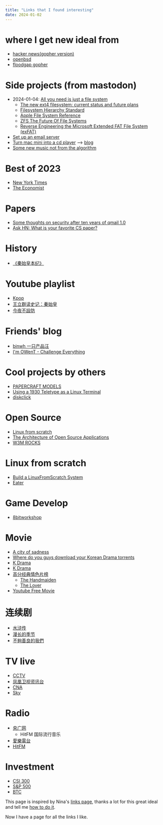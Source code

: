 ```yaml
---
title: "Links that I found interesting"
date: 2024-01-02
---
```


# where I get new ideal from

* [hacker news(gopher version)](gopher://hngopher.com)
* [openbsd](https://www.openbsd.org)
* [floodgap gopher](gopher://gopher.floodgap.com)

# Side projects (from mastodon)

* 2024-01-04: [All you need is just a file system](https://famichiki.jp/@xiaopi/111695727220626408)
    * [The new ext4 filesystem: current status and future plans](https://www.kernel.org/doc/ols/2007/ols2007v2-pages-21-34.pdf)
    * [Filesystem Hierarchy Standard](https://refspecs.linuxfoundation.org/FHS_3.0/fhs-3.0.pdf)
    * [Apple File System Reference](https://developer.apple.com/support/downloads/Apple-File-System-Reference.pdf)
    * [ZFS The Future Of File Systems](https://courses.cs.washington.edu/courses/cse451/20sp/lectures/14.1-zfs-intro.pdf)
    * [Reverse Engineering the Microsoft Extended FAT File System (exFAT)](https://www.giac.org/paper/gcfa/570/reverse-engineering-microsoft-exfat-file-system/106672)
* [Set up an email server](https://famichiki.jp/@xiaopi/111685692536997779)
* [Turn mac mini into a cd player](https://famichiki.jp/@xiaopi/111668021062749011) --> [blog](https://xiaopi.one/2024/01/02/turn-mac-mini-into-a-cd-player.html)
* [Some new music not from the algorithm](https://famichiki.jp/@xiaopi/111642020858497030)

# Best of 2023

* [New York Times](https://www.nytimes.com/spotlight/best-of)
* [The Economist](https://www.economist.com/best-of-the-year)

# Papers

* [Some thoughts on security after ten years of qmail 1.0](https://cr.yp.to/qmail/qmailsec-20071101.pdf)
* [Ask HN: What is your favorite CS paper?](https://news.ycombinator.com/item?id=15089476)

# History

* [《秦始皇本纪》](https://ctext.org/shiji/qin-shi-huang-ben-ji/)

# Youtube playlist

* [Kpop](https://www.youtube.com/playlist?list=PLUjpTH2knFZEo9oftxEtcWujJSZVESSCoa)
* [王立群读史记：秦始皇](https://www.youtube.com/watch?v=x2Lw51uylHs&list=PLlD7SeKBB31cOkW4dM6bW4sv5P4jHSZ7d&pp=iAQB)
* [今夜不設防](https://www.youtube.com/@atvhongkong/search?query=%E4%BB%8A%E5%A4%9C%E4%B8%8D%E8%AE%BE%E9%98%B2)

# Friends' blog

* [binwh 一只产品汪](https://binwh.com/)
* [I'm OWenT - Challenge Everything](https://owent.net/)

# Cool projects by others

* [PAPERCRAFT MODELS](https://archive.org/details/amiga-500-new-art-ver1_202210/Classic%20Computer%20Papercrafts/Amstrad-CPC-264-Papercraft-Ver-2/)
* [Using a 1930 Teletype as a Linux Terminal](https://www.youtube.com/watch?v=2XLZ4Z8LpEE)
* [diskclick](https://deervo.itch.io/diskclick)

# Open Source

* [Linux from scratch](https://www.linuxfromscratch.org/)
* [The Architecture of Open Source Applications](https://aosabook.org/en/v1/sendmail.html)
* [W3M ROCKS](http://w3m.rocks/)

# Linux from scratch

* [Build a LinuxFromScratch System](https://www.youtube.com/watch?v=IXA0GNTLf_Q&list=PLHh55M_Kq4OAPznDEcgnkQsbjgvG-QFBR)
* [Eater](https://eater.net/)

# Game Develop

* [8bitworkshop](https://8bitworkshop.com/)

# Movie

* [A city of sadness](https://archive.org/details/a.-city.of.-sadness.-1989.-sd.-dvd.x-264.-ac-3-tbb)
* [Where do you guys download your Korean Drama torrents](https://www.reddit.com/r/KDRAMA/comments/5mizty/where_do_you_guys_download_your_korean_drama/)
* [K Drama](https://dramacools1.cam/)
* [K Drama](https://ww1.kissasian.video/home.html)
* [高分经典情色片榜](https://m.douban.com/subject_collection/film_genre_37)
  * [The Handmaiden](https://www.amazon.com/Handmaiden-KIM-MIN-hee/dp/B08J8K9KJQ)
  * [The Lover](https://ridomovies.tv/movies/the-lover-watch-online-1992)
* [Youtube Free Movie](https://www.youtube.com/feed/storefront?bp=ogUCKAY%3D)

# 连续剧

* [水浒传](https://www.youtube.com/watch?v=lnshzmF6sY4&list=PLIj4BzSwQ-_sEAJsZnbcxV7sBc51XE8Z5)
* [漫长的季节](https://www.youtube.com/watch?v=xs0OJVemJz4&list=PL0dE9r_P82-UWm8ekdBCf7tpCHw-LyhvW)
* [不夠善良的我們](https://www.iq.com/play/imperfect-us-episode-2-t25dxo9wkk?lang=en_us)

# TV live

* [CCTV](https://tv.cctv.com/live/)
* [凤凰卫视资讯台](https://www.youtube.com/watch?v=0K6C6Rv4RR4)
* [CNA](https://www.youtube.com/watch?v=XWq5kBlakcQ)
* [Sky](https://www.youtube.com/watch?v=w9uJg68CV4g)

# Radio

* [央广网](http://www.cnr.cn/gbzb/)
    * HitFM 国际流行音乐
* [愛樂電台](https://www.e-classical.com.tw/index.html)
* [HitFM](https://www.hitoradio.com/newweb/onair_n_ajax.php)

# Investment

* [CSI 300](https://www.google.com/finance/quote/000300:SHA?sa=X&ved=2ahUKEwiZic-T4OuEAxVYHEQIHSvNDpUQ3ecFegQIKRAf)
* [S&P 500](https://www.google.com/finance/quote/.INX:INDEXSP)
* [BTC](https://www.google.com/finance/quote/BTC-USD)

This page is inspired by Nina's [links page](http://www.ninakalinina.com/links.htm),
thanks a lot for this great ideal and tell me [how to do it](https://tech.lgbt/@nina_kali_nina/111661329226873270#.).

Now I have a page for all the links I like.
